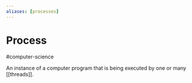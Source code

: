 ```yaml
---
aliases: [processes]
---
```


# Process
#computer-science 

An instance of a computer program that is being executed by one or many [[threads]].